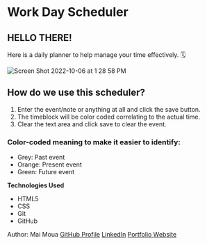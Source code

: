 # Work Day Scheduler 

## HELLO THERE! 

Here is a daily planner to help manage your time effectively. 🗓

![Screen Shot 2022-10-06 at 1 28 58 PM](https://user-images.githubusercontent.com/113512061/194412302-85aaf5ca-53d9-4046-bf90-8edf6a212673.png)

## How do we use this scheduler?
 1. Enter the event/note or anything at all and click the save button.
 2. The timeblock will be color coded correlating to the actual time. 
 3. Clear the text area and click save to clear the event.

### Color-coded meaning to make it easier to identify:
* Grey: Past event
* Orange: Present event
* Green: Future event

**Technologies Used** 
* HTML5
* CSS
* Git
* GitHub

Author: Mai Moua 
[GitHub Profile](https://github.com/SkyWalkerMM26)
[LinkedIn](https://www.linkedin.com/in/mai-moua-69a50517a/)
[Portfolio Website]()








